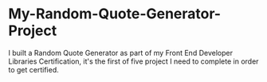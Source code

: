 # My-Random-Quote-Generator-Project
I built a Random Quote Generator as part of my Front End Developer Libraries Certification, it's the first of five project I need to complete in order to get certified.
